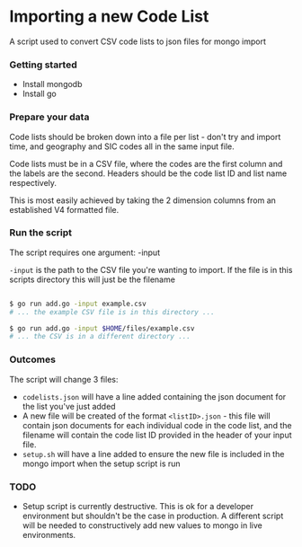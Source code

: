 Importing a new Code List
================

A script used to convert CSV code lists to json files for mongo import

### Getting started

* Install mongodb
* Install go


### Prepare your data

Code lists should be broken down into a file per list - don't try and import time, and geography and SIC
codes all in the same input file.

Code lists must be in a CSV file, where the codes are the first column and the labels are the second.
Headers should be the code list ID and list name respectively.

This is most easily achieved by taking the 2 dimension columns from an established V4 formatted file.


### Run the script
The script requires one argument: -input

`-input` is the path to the CSV file you're wanting to import. If the file is in this scripts directory
this will just be the filename

```sh

$ go run add.go -input example.csv
# ... the example CSV file is in this directory ...

$ go run add.go -input $HOME/files/example.csv
# ... the CSV is in a different directory ...
```

### Outcomes

The script will change 3 files:

* `codelists.json` will have a line added containing the json document for the list you've just added
* A new file will be created of the format `<listID>.json` - this file will contain json documents for
each individual code in the code list, and the filename will contain the code list ID provided in the
header of your input file.
* `setup.sh` will have a line added to ensure the new file is included in the mongo import when the
setup script is run


### TODO
* Setup script is currently destructive. This is ok for a developer environment but shouldn't be
the case in production. A different script will be needed to constructively add new values to
mongo in live environments.

